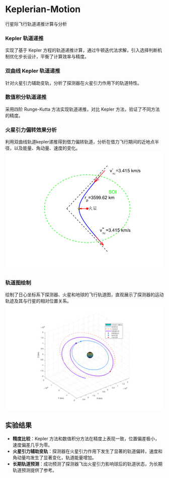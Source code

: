 # Keplerian-Motion
行星际飞行轨道递推计算与分析

### Kepler 轨道递推
实现了基于 Kepler 方程的轨道递推计算，通过牛顿迭代法求解，引入选择判断机制优化步长设计，平衡了计算效率与精度。

### 双曲线 Kepler 轨道递推
针对火星引力辅助变轨，分析了探测器在火星引力作用下的轨道特性。

### 数值积分轨道递推
采用四阶 Runge-Kutta 方法实现轨道递推，对比 Kepler 方法，验证了不同方法的精度。

### 火星引力偏转效果分析
利用双曲线轨道kepler递推得到借力偏转轨道，分析在借力飞行期间的近地点半径，以及能量、角动量、速度的变化。
![Solar System Visualization](images/schematic.png)

### 轨道图绘制
绘制了日心坐标系下探测器、火星和地球的飞行轨道图，直观展示了探测器的运动轨迹及其与行星的相对位置关系。
![Solar System Visualization](images/solar.png)

## 实验结果

- **精度比较**：Kepler 方法和数值积分方法在精度上表现一致，位置偏差极小，速度偏差几乎为零。
- **火星引力辅助变轨**：探测器在火星引力作用下发生了显著的轨道偏转，速度和角动量均发生了显著变化，轨道能量增加。
- **长期轨道预测**：成功预测了探测器飞出火星引力影响球后的轨道状态，为长期轨道预测提供了参考。
